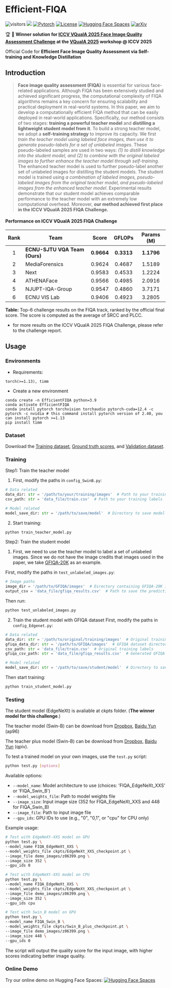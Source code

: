 # Efficient-FIQA
![visitors](https://visitor-badge.laobi.icu/badge?page_id=sunwei925/Efficient-FIQA) [![](https://img.shields.io/github/stars/sunwei925/Efficient-FIQA)](https://github.com/sunwei925/Efficient-FIQA)
[![Pytorch](https://img.shields.io/badge/PyTorch-1.13%2B-brightgree?logo=PyTorch)](https://pytorch.org/)
[![License](https://img.shields.io/badge/License-Apache%202.0-blue.svg)](https://github.com/sunwei925/UIQA)
[![Hugging Face Spaces](https://img.shields.io/badge/%F0%9F%A4%97%20Hugging%20Face-Spaces-blue)](https://huggingface.co/spaces/sunwei925/Efficient-FIQA)
[![arXiv](https://img.shields.io/badge/build-paper-red?logo=arXiv&label=arXiv)](https://arxiv.org/abs/2507.15709)

🏆 🥇 **Winner solution for [ICCV VQualA 2025 Face Image Quality Assessment Challenge](https://codalab.lisn.upsaclay.fr/competitions/23017) at the [VQualA 2025](https://vquala.github.io/) workshop @ ICCV 2025** 

Official Code for **Efficient Face Image Quality Assessment via Self-training and Knowledge Distillation**

## Introduction
> **Face image quality assessment (FIQA)** is essential for various face-related applications. Although FIQA has been extensively studied and achieved significant progress, the computational complexity of FIQA algorithms remains a key concern for ensuring scalability and practical deployment in real-world systems. In this paper, we aim to develop a computationally efficient FIQA method that can be easily deployed in real-world applications. Specifically, our method consists of two stages: **training a powerful teacher model** and **distilling a lightweight student model from it**. To build a strong teacher model, we adopt a **self-training strategy** to improve its capacity. We first *train the teacher model using labeled face images, then use it to generate pseudo-labels for a set of unlabeled images*. These pseudo-labeled samples are used in two ways: *(1) to distill knowledge into the student model, and (2) to combine with the original labeled images to further enhance the teacher model through self-training*. The enhanced teacher model is used to further pseudo-label another set of unlabeled images for distilling the student models. The student model is trained using *a combination of labeled images, pseudo-labeled images from the original teacher model, and pseudo-labeled images from the enhanced teacher model*. Experimental results demonstrate that our student model achieves comparable performance to the teacher model with an extremely low computational overhead. Moreover, **our method achieved first place in the ICCV VQualA 2025 FIQA Challenge.**

#### Performance on ICCV VQualA 2025 FIQA Challenge
| **Rank** | **Team**                   | **Score** | **GFLOPs** | **Params (M)** |
|:--------:|----------------------------|:---------:|:----------:|:--------------:|
| 1        | **ECNU-SJTU VQA Team (Ours)**  | **0.9664**    | **0.3313**     | **1.1796**         |
| 2        | MediaForensics             | 0.9624    | 0.4687     | 1.5189         |
| 3        | Next                       | 0.9583    | 0.4533     | 1.2224         |
| 4        | ATHENAFace                 | 0.9566    | 0.4985     | 2.0916         |
| 5        | NJUPT-IQA-Group            | 0.9547    | 0.4860     | 3.7171         |
| 6        | ECNU VIS Lab               | 0.9406    | 0.4923     | 3.2805         |

**Table:** Top-6 challenge results on the FIQA track, ranked by the official final score. The score is computed as the average of SRCC and PLCC.


- for more results on the ICCV VQualA 2025 FIQA Challenge, please refer to the challenge report.

## Usage
### Environments
- Requirements:
```
torch(>=1.13), timm
```
- Create a new environment
```
conda create -n EfficientFIQA python=3.9
conda activate EfficientFIQA 
conda install pytorch torchvision torchaudio pytorch-cuda=12.4 -c pytorch -c nvidia # this command install pytorch version of 2.40, you can install pytorch >=1.13
pip install timm
```


### Dataset
Download the [Training dataset](https://drive.google.com/file/d/1FpylY9uVOfdKw5vI6UduMviUMIiDfK-7/view), [Ground truth scores](https://drive.google.com/file/d/1UQ8m4gIPg5X2LC3ugifWGhul0LP86_9b/view), and [Validation dataset](https://drive.google.com/file/d/1UM8IgjFjf6O3hIwhVqfFaLkHMjtMOvK2/view).

### Training
Step1: Train the teacher model
1. First, modify the paths in `config_SwinB.py`:
```python
# Data related
data_dir: str = '/path/to/your/training/images'  # Path to your training images
csv_path: str = 'data_file/train.csv'  # Path to your training labels

# Model related
model_save_dir: str = '/path/to/save/model'  # Directory to save model checkpoints
```

2. Start training:
```bash
python train_teacher_model.py
```

Step2: Train the student model
1. First, we need to use the teacher model to label a set of unlabeled images. Since we do not have the image credits that images used in the paper, we take [GFIQA-20K](https://database.mmsp-kn.de/gfiqa-20k-database.html) as an example.

First, modify the paths in `test_unlabeled_images.py`:
```python
# Image paths
image_dir = '/path/to/GFIQA/images'  # Directory containing GFIQA-20K images
output_csv = 'data_file/gfiqa_results.csv'  # Path to save the prediction results
```

Then run:
```bash
python test_unlabeled_images.py
```

2. Train the student model with GFIQA dataset
First, modify the paths in `config_Edgenet.py`:
```python
# Data related
data_dir: str = '/path/to/original/training/images'  # Original training data directory
gfiqa_data_dir: str = '/path/to/GFIQA/images'  # GFIQA dataset directory
csv_path: str = 'data_file/train.csv'  # Original training labels
gfiqa_csv_path: str = 'data_file/gfiqa_results.csv'  # Generated GFIQA predictions

# Model related
model_save_dir: str = '/path/to/save/student/model'  # Directory to save model checkpoints
```

Then start training:
```bash
python train_student_model.py
```

### Testing
The student model (EdgeNeXt) is avaliable at ckpts folder. (**The winner model for this challenge**.)

The teacher model (Swin-B) can be download from [Dropbox](https://www.dropbox.com/scl/fi/omso4imlippzkmzsq7pzw/Swin_B_checkpoint.pt?rlkey=fjcdrnnnm8uipahsg0d4ej4zs&st=rclvat38&dl=0), [Baidu Yun](https://pan.baidu.com/s/1bF2k0z0ZmPRQJ3YlO-AEGQ) (ap96)

The teacher plus model (Swin-B) can be download from [Dropbox](https://www.dropbox.com/scl/fi/74abmcgi43t9e9rth012n/Swin_B_plus_checkpoint.pt?rlkey=m7whu8j4yvtkoiu3nscivfkkd&st=i3wia01p&dl=0), [Baidu Yun](https://pan.baidu.com/s/1z0iZw3T1X3Ul11WCzwbd9w) (qpiv).

To test a trained model on your own images, use the `test.py` script:

```bash
python test.py [options]
```

Available options:
- `--model_name`: Model architecture to use (choices: 'FIQA_EdgeNeXt_XXS' or 'FIQA_Swin_B')
- `--model_weights_file`: Path to model weights file
- `--image_size`: Input image size (352 for FIQA_EdgeNeXt_XXS and 448 for FIQA_Swin_B)
- `--image_file`: Path to input image file 
- `--gpu_ids`: GPU IDs to use (e.g., "0", "0,1", or "cpu" for CPU only)

Example usage:
```bash
# Test with EdgeNeXt-XXS model on GPU
python test.py \
--model_name FIQA_EdgeNeXt_XXS \
--model_weights_file ckpts/EdgeNeXt_XXS_checkpoint.pt \
--image_file demo_images/z06399.png \
--image_size 352 \
--gpu_ids 0

# Test with EdgeNeXt-XXS model on CPU
python test.py \
--model_name FIQA_EdgeNeXt_XXS \
--model_weights_file ckpts/EdgeNeXt_XXS_checkpoint.pt \
--image_file demo_images/z06399.png \
--image_size 352 \
--gpu_ids cpu

# Test with Swin_B model on GPU
python test.py \
--model_name FIQA_Swin_B \
--model_weights_file ckpts/Swin_B_plus_checkpoint.pt \
--image_file demo_images/z06399.png \
--image_size 448 \
--gpu_ids 0
```

The script will output the quality score for the input image, with higher scores indicating better image quality.

### Online Demo
Try our online demo on Hugging Face Spaces: [![Hugging Face Spaces](https://img.shields.io/badge/%F0%9F%A4%97%20Hugging%20Face-Spaces-blue)](https://huggingface.co/spaces/sunwei925/Efficient-FIQA)

